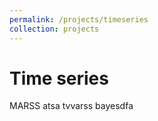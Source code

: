 ```yaml
---
permalink: /projects/timeseries
collection: projects
---
```


Time series
======
MARSS 
atsa
tvvarss
bayesdfa


